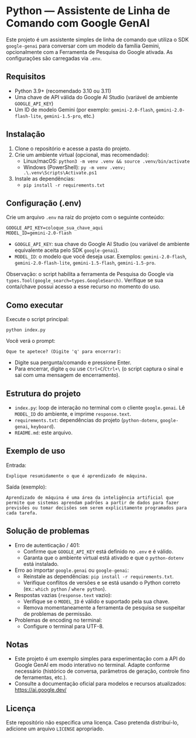 # Python — Assistente de Linha de Comando com Google GenAI

Este projeto é um assistente simples de linha de comando que utiliza o SDK `google-genai` para conversar com um modelo da família Gemini, opcionalmente com a Ferramenta de Pesquisa do Google ativada. As configurações são carregadas via `.env`.

## Requisitos
- Python 3.9+ (recomendado 3.10 ou 3.11)
- Uma chave de API válida do Google AI Studio (variável de ambiente `GOOGLE_API_KEY`)
- Um ID de modelo Gemini (por exemplo: `gemini-2.0-flash`, `gemini-2.0-flash-lite`, `gemini-1.5-pro`, etc.)

## Instalação
1. Clone o repositório e acesse a pasta do projeto.
2. Crie um ambiente virtual (opcional, mas recomendado):
   - Linux/macOS: `python3 -m venv .venv && source .venv/bin/activate`
   - Windows (PowerShell): `py -m venv .venv; .\.venv\Scripts\Activate.ps1`
3. Instale as dependências:
   - `pip install -r requirements.txt`

## Configuração (.env)
Crie um arquivo `.env` na raiz do projeto com o seguinte conteúdo:

```
GOOGLE_API_KEY=coloque_sua_chave_aqui
MODEL_ID=gemini-2.0-flash
```

- `GOOGLE_API_KEY`: sua chave do Google AI Studio (ou variável de ambiente equivalente aceita pelo SDK `google-genai`).
- `MODEL_ID`: o modelo que você deseja usar. Exemplos: `gemini-2.0-flash`, `gemini-2.0-flash-lite`, `gemini-1.5-flash`, `gemini-1.5-pro`.

Observação: o script habilita a ferramenta de Pesquisa do Google via `types.Tool(google_search=types.GoogleSearch)`. Verifique se sua conta/chave possui acesso a esse recurso no momento do uso.

## Como executar
Execute o script principal:

```
python index.py
```

Você verá o prompt:

```
Oque te apetece? (Digite 'q' para encerrar):
```

- Digite sua pergunta/comando e pressione Enter.
- Para encerrar, digite `q` ou use `Ctrl+C`/`Ctrl+\` (o script captura o sinal e sai com uma mensagem de encerramento).

## Estrutura do projeto
- `index.py`: loop de interação no terminal com o cliente `google.genai`. Lê `MODEL_ID` do ambiente, e imprime `response.text`.
- `requirements.txt`: dependências do projeto (`python-dotenv`, `google-genai`, `keyboard`).
- `README.md`: este arquivo.

## Exemplo de uso
Entrada:
```
Explique resumidamente o que é aprendizado de máquina.
```
Saída (exemplo):
```
Aprendizado de máquina é uma área da inteligência artificial que permite que sistemas aprendam padrões a partir de dados para fazer previsões ou tomar decisões sem serem explicitamente programados para cada tarefa.
```

## Solução de problemas
- Erro de autenticação / 401:
  - Confirme que `GOOGLE_API_KEY` está definido no `.env` e é válido.
  - Garanta que o ambiente virtual está ativado e que o `python-dotenv` está instalado.
- Erro ao importar `google.genai` ou `google-genai`:
  - Reinstale as dependências: `pip install -r requirements.txt`.
  - Verifique conflitos de versões e se está usando o Python correto (ex.: `which python` / `where python`).
- Respostas vazias (`response.text` vazio):
  - Verifique se o `MODEL_ID` é válido e suportado pela sua chave.
  - Remova momentaneamente a ferramenta de pesquisa se suspeitar de problemas de permissão.
- Problemas de encoding no terminal:
  - Configure o terminal para UTF-8.

## Notas
- Este projeto é um exemplo simples para experimentação com a API do Google GenAI em modo interativo no terminal. Adapte conforme necessário (histórico de conversa, parâmetros de geração, controle fino de ferramentas, etc.).
- Consulte a documentação oficial para modelos e recursos atualizados: https://ai.google.dev/

## Licença
Este repositório não especifica uma licença. Caso pretenda distribuí-lo, adicione um arquivo `LICENSE` apropriado.